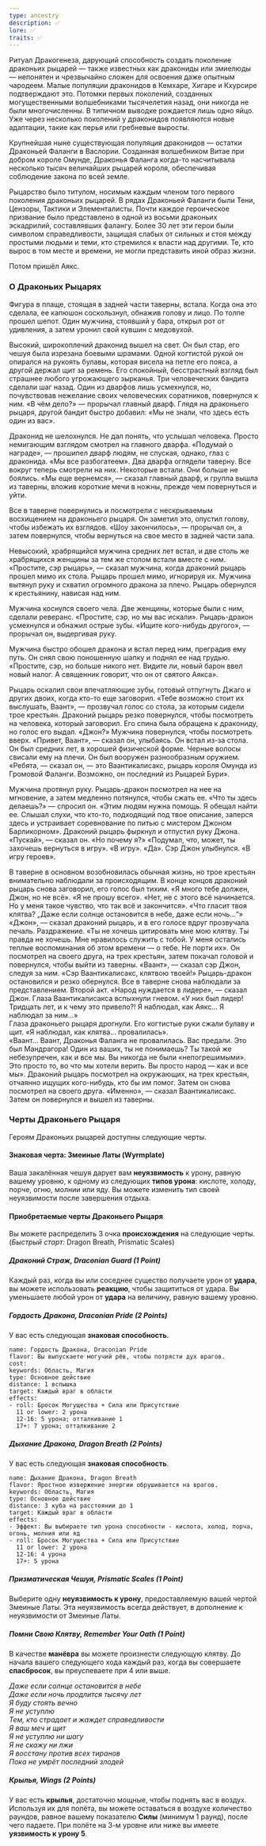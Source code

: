 ```yaml
---
type: ancestry
description: ✅
lore: ✅
traits: ✅
---
```

Ритуал Дракогенеза, дарующий способность создать поколение драконьих рыцарей — также известных как дракониды или змиелюды — непонятен и чрезвычайно сложен для освоения даже опытным чародеем. Малые популяции драконидов в Кемхаре, Хигаре и Кхурсире подтверждают это. Потомки первых поколений, созданных могущественными волшебниками тысячелетия назад, они никогда не были многочисленны. В типичном выводке рождается лишь одно яйцо. Уже через несколько поколений у драконидов появляются новые адаптации, такие как перья или гребневые выросты.

Крупнейшая ныне существующая популяция драконидов — остатки Драконьей Фаланги в Васлории. Созданная волшебником Витае при добром короле Омунде, Драконья Фаланга когда-то насчитывала несколько тысяч величайших рыцарей короля, обеспечивая соблюдение закона по всей земле.

Рыцарство было титулом, носимым каждым членом того первого поколения драконьих рыцарей. В рядах Драконьей Фаланги были Тени, Цензоры, Тактики и Элементалисты. Почти каждое героическое призвание было представлено в одной из восьми драконьих эскадрилий, составлявших фалангу. Более 30 лет эти герои были символом справедливости, защищая слабых от сильных и стоя между простыми людьми и теми, кто стремился к власти над другими. Те, кто вырос в том месте и времени, не могли представить иной образ жизни.

Потом пришёл Аякс.

### О Драконьих Рыцарях 

Фигура в плаще, стоящая в задней части таверны, встала. Когда она это сделала, ее капюшон соскользнул, обнажив голову и лицо. По толпе прошел шепот. Один мужчина, стоявший у бара, открыл рот от удивления, а затем уронил свой кувшин с медовухой.

Высокий, широкоплечий драконид вышел на свет. Он был стар, его чешуя была изрезана боевыми шрамами. Одной когтистой рукой он опирался на рукоять булавы, которая висела на петле его пояса, а другой держал щит за ремень. Его спокойный, бесстрастный взгляд был страшнее любого угрожающего зырканья. Три человеческих бандита сделали шаг назад. Один из дварфов лишь усмехнулся, но, почувствовав нежелание своих человеческих соратников, повернулся к ним. 
«В чём дело?» — прорычал главный дварф. Глядя на драконьего рыцаря, другой бандит быстро добавил: «Мы не знали, что здесь есть один из вас».

Драконид не шелохнулся. Не дал понять, что услышал человека. Просто немигающим взглядом смотрел на главного дварфа. «Подумай о награде», — прошипел дварф людям, не спуская, однако, глаз с драконида. 
«Мы все разбогатеем».
Два дварфа оглядели таверну. Все вокруг теперь смотрели на них. Некоторые встали. Они больше не боялись. 
«Мы еще вернемся», — сказал главный дварф, и группа вышла из таверны, вложив короткие мечи в ножны, прежде чем повернуться и уйти.

Все в таверне повернулись и посмотрели с нескрываемым восхищением на драконьего рыцаря. Он заметил это, опустил голову, чтобы избежать их взглядов. «Шоу закончилось», — прорычал он, а затем повернулся, чтобы вернуться на свое место в задней части зала.

Невысокий, храбрящийся мужчина средних лет встал, и две столь же храбрящихся женщины за тем же столом встали вместе с ним. 
«Простите, сэр рыцарь», — сказал мужчина, когда драконий рыцарь прошел мимо их стола. Рыцарь прошел мимо, игнорируя их. Мужчина вытянул руку и схватил огромного дракона за плечо. Рыцарь обернулся к крестьянину, нависая над ним.

Мужчина коснулся своего чела. Две женщины, которые были с ним, сделали реверанс. «Простите, сэр, но мы вас искали». Рыцарь-дракон усмехнулся и обнажил острые зубы. «Ищите кого-нибудь другого», — прорычал он, выдергивая руку.

Мужчина быстро обошел дракона и встал перед ним, преградив ему путь. Он снял свою поношенную шапку и поднял ее над грудью. 
«Простите, сэр, но больше никого нет. Видите ли, новый барон ввел новый налог. А священник говорит, что он от святого Аякса».

Рыцарь оскалил свои впечатляющие зубы, готовый отпугнуть Джаго и других двоих, когда кто-то еще заговорил. 
«Тебе возможно стоит их выслушать, Ваант», — прозвучал голос со стола, за которым сидели трое крестьян. Драконий рыцарь резко повернулся, чтобы посмотреть на человека, который заговорил. Его спина была обращена к дракониду, но голос его выдал.
«Джон?» 
Мужчина повернулся, чтобы посмотреть вверх. 
«Привет, Ваант», — сказал он, улыбаясь. Он встал из-за стола. Он был средних лет, в хорошей физической форме. Черные волосы свисали ему на плечи. Он был вооружен разнообразным оружием. «Ребята, — сказал он, — это Ваантикалисакс, рыцарь короля Омунда из Громовой Фаланги. Возможно, он последний из Рыцарей Бури».

Мужчина протянул руку. Рыцарь-дракон посмотрел на нее на мгновение, а затем медленно потянулся, чтобы сжать ее.
«Что ты здесь делаешь?» — спросил он.
«Этим людям нужна помощь. Я обещал найти ее. Слышал слухи, что кто-то, подходящий под твое описание, заперся здесь и устраивает соревнование по питью с мистером Джоном Барликорном».
Драконий рыцарь фыркнул и отпустил руку Джона.
«Пускай», — сказал он. «Но почему я?»
«Подумал, что, может, ты захочешь вернуться в игру».
«В игру».
«Да». Сэр Джон улыбнулся. «В игру героев».

В таверне в основном возобновилась обычная жизнь, но трое крестьян внимательно наблюдали за происходящим. В конце концов драконий рыцарь снова заговорил, его голос
был тихим.
«Я много тебе должен, Джон, но не всё». 
«Я не прошу всего». 
«Нет, не с этого всё начинается. Но у меня такое чувство, что так всё и закончится». 
«Что гласит твоя клятва? „Даже если солнце остановится в небе, даже если ночь...“» 
«Джон», — сказал драконий рыцарь, и в его голосе вдруг прозвучала печаль. Раздражение. 
«Ты не хочешь цитировать мне мою клятву. Ты правда не хочешь. Мне нравилось служить с тобой. У меня остались теплые воспоминания об этом времени — о тебе. Не порти их». Он посмотрел на своего друга, на трех крестьян, затем покачал головой и повернулся, чтобы выйти из таверны.
«Ваант», — сказал сэр Джон, следуя за ним. «Сэр Ваантикалисакс, клятвою твоей!»
Рыцарь-дракон остановился и резко обернулся. Все в таверне снова наблюдали за представлением. Второй акт.
«Народ нуждается в лидере», — сказал Джон.
Глаза Ваантикалисакса вспыхнули гневом. «У них был лидер! Тридцать лет, и к чему это привело?! Я наблюдал, как Аякс… Я наблюдал за ним...»   
Глаза драконьего рыцаря дрогнули. Его когтистые руки сжали булаву и щит. 
«Я наблюдал, как клятва... провалилась».    
«Ваант... Ваант, Драконья Фаланга не провалилась. Вас предали. Это был Мандрагора! Один из ваших, ты не понимаешь? Ты такой же небезупречен, как и все мы.  Вы никогда не были «непогрешимыми». Это просто то, во что мы хотели верить. Вы просто народ — как и все мы». Драконий рыцарь посмотрел на окружающих, на трех крестьян, отчаянно ищущих кого-нибудь, кто бы им помог. Затем он снова посмотрел на своего друга.
«Именно», — сказал Ваантикалисакс. Затем он повернулся и вышел из таверны.

### Черты Драконьего Рыцаря

Героям Драконьих рыцарей доступны следующие черты.

#### Знаковая черта: Змеиные Латы (Wyrmplate)

Ваша закалённая чешуя дарует вам **неуязвимость** к урону, равную вашему уровню, к одному из следующих **типов урона**: кислоте, холоду, порче, огню, молнии или яду. Вы можете изменить тип своей неуязвимости после завершения отдыха.

#### Приобретаемые черты Драконьего Рыцаря

Вы можете распределить 3 очка **происхождения** на следующие черты. (_Быстрый старт:_ Dragon Breath, Prismatic Scales)

##### Драконий Страж, Draconian Guard (1 Point)

Каждый раз, когда вы или соседнее существо получаете урон от **удара**, вы можете использовать **реакцию**, чтобы защититься от удара. Вы уменьшаете любой урон от **удара** на величину, равную вашему уровню.

##### Гордость Дракона, Draconian Pride (2 Points)

У вас есть следующая **знаковая способность**.
```ds-ab
name: Гордость Дракона, Draconian Pride
flavor: Вы выпускаете могучий рёв, чтобы потрясти дух врагов.
cost:
keywords: Область, Магия
type: Основное действие
distance: 1 вспышка
target: Каждый враг в области
effects:
- roll: Бросок Могущества + Сила или Присутствие
  11 or lower: 2 урона
  12-16: 5 урона; отталкивание 1
  17+: 7 урона; отталкивание 2
```

##### Дыхание Дракона, Dragon Breath (2 Points)

У вас есть следующая **знаковая способность**.

```ds-ab
name: Дыхание Дракона, Dragon Breath
flavor: Яростное извержение энергии обрушивается на врагов.
keywords: Область, Магия
type: Основное действие
distance: 3 куба на расстоянии до 1
target: Каждый враг в области
effects:
- Эффект: Вы выбираете тип урона способности - кислота, холод, порча, огонь, молния или яд
- roll: Бросок Могущества + Сила или Присутствие
  11 or lower: 2 урона
  12-16: 4 урона
  17+: 5 урона
```

##### Призматическая Чешуя, Prismatic Scales (1 Point)

Выберите одну **неуязвимость к урону**, предоставляемую вашей чертой Змеиные Латы. Эта неуязвимость всегда действует, в дополнение к неуязвимости от Змеиные Латы.

##### Помни Свою Клятву, Remember Your Oath (1 Point)

В качестве **манёвра** вы можете произнести следующую клятву. До начала вашего следующего хода каждый раз, когда вы совершаете **спасбросок**, вы преуспеваете при 4 или выше.

_Даже если солнце остановится в небе  
Даже если ночь продлится тысячу лет  
Я буду стоять вечно  
Я не уступлю  
Тем, кто страдает и жаждет справедливости  
Я ваш меч и щит  
Я не уступлю ни шагу  
Я не скажу ни лжи  
Я восстану против всех тиранов  
Пока не умрёт последний злодей_

##### Крылья, Wings (2 Points)

У вас есть **крылья**, достаточно мощные, чтобы поднять вас в воздух. Используя их для полёта, вы можете оставаться в воздухе количество раундов, равное вашему показателю **Силы** (минимум 1 раунд), после чего падаете. При полёте на 3-м уровне или ниже вы имеете **уязвимость к урону 5**.
